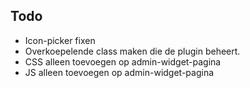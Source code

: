 

## Todo

- Icon-picker fixen
- Overkoepelende class maken die de plugin beheert.
- CSS alleen toevoegen op admin-widget-pagina
- JS alleen toevoegen op admin-widget-pagina